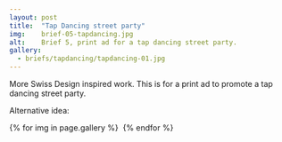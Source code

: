 ```yaml
---
layout: post
title:  "Tap Dancing street party"
img:    brief-05-tapdancing.jpg
alt:	Brief 5, print ad for a tap dancing street party.
gallery:
  - briefs/tapdancing/tapdancing-01.jpg
---
```

More Swiss Design inspired work. This is for a print ad to promote a tap dancing street party.

Alternative idea:
<div class="gallery">
	{% for img in page.gallery %}
	  	<img src="{{ site.baseurl }}/{{ img }}" alt="">
	{% endfor %}
</div>
